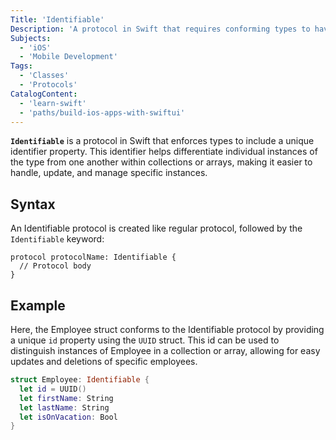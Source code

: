 ```yaml
---
Title: 'Identifiable'
Description: 'A protocol in Swift that requires conforming types to have a unique identifier property.'
Subjects:
  - 'iOS'
  - 'Mobile Development'
Tags:
  - 'Classes'
  - 'Protocols'
CatalogContent:
  - 'learn-swift'
  - 'paths/build-ios-apps-with-swiftui'
---
```


**`Identifiable`** is a protocol in Swift that enforces types to include a unique identifier property. This identifier helps differentiate individual instances of the type from one another within collections or arrays, making it easier to handle, update, and manage specific instances.

## Syntax

An Identifiable protocol is created like regular protocol, followed by the `Identifiable` keyword:

```pseudo
protocol protocolName: Identifiable {
  // Protocol body
}
```

## Example

Here, the Employee struct conforms to the Identifiable protocol by providing a unique `id` property using the `UUID` struct. This id can be used to distinguish instances of Employee in a collection or array, allowing for easy updates and deletions of specific employees.

```swift
struct Employee: Identifiable {
  let id = UUID()
  let firstName: String
  let lastName: String
  let isOnVacation: Bool
}
```

